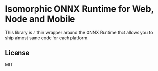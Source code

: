 # Isomorphic ONNX Runtime for Web, Node and Mobile

This library is a thin wrapper around the ONNX Runtime that allows you to ship almost same code for each platform.

## License

MIT